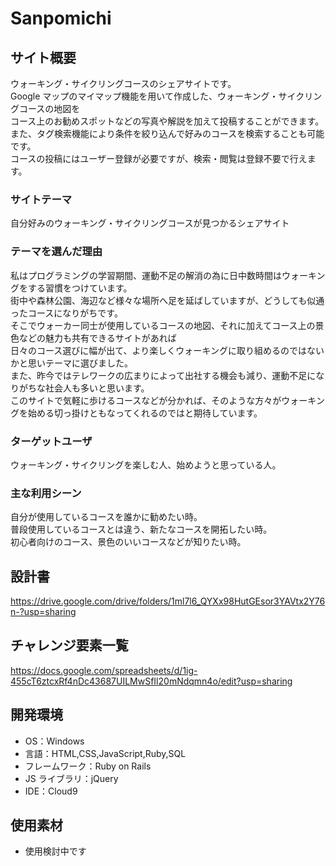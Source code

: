 # Sanpomichi

## サイト概要

ウォーキング・サイクリングコースのシェアサイトです。<br>
Google マップのマイマップ機能を用いて作成した、ウォーキング・サイクリングコースの地図を<br>
コース上のお勧めスポットなどの写真や解説を加えて投稿することができます。<br>
また、タグ検索機能により条件を絞り込んで好みのコースを検索することも可能です。<br>
コースの投稿にはユーザー登録が必要ですが、検索・閲覧は登録不要で行えます。

### サイトテーマ

自分好みのウォーキング・サイクリングコースが見つかるシェアサイト

### テーマを選んだ理由

私はプログラミングの学習期間、運動不足の解消の為に日中数時間はウォーキングをする習慣をつけています。<br>
街中や森林公園、海辺など様々な場所へ足を延ばしていますが、どうしても似通ったコースになりがちです。<br>
そこでウォーカー同士が使用しているコースの地図、それに加えてコース上の景色などの魅力も共有できるサイトがあれば<br>
日々のコース選びに幅が出て、より楽しくウォーキングに取り組めるのではないかと思いテーマに選びました。<br>
また、昨今ではテレワークの広まりによって出社する機会も減り、運動不足になりがちな社会人も多いと思います。<br>
このサイトで気軽に歩けるコースなどが分かれば、そのような方々がウォーキングを始める切っ掛けともなってくれるのではと期待しています。

### ターゲットユーザ

ウォーキング・サイクリングを楽しむ人、始めようと思っている人。

### 主な利用シーン

自分が使用しているコースを誰かに勧めたい時。<br>
普段使用しているコースとは違う、新たなコースを開拓したい時。<br>
初心者向けのコース、景色のいいコースなどが知りたい時。

## 設計書

https://drive.google.com/drive/folders/1ml7l6_QYXx98HutGEsor3YAVtx2Y76n-?usp=sharing

## チャレンジ要素一覧

https://docs.google.com/spreadsheets/d/1ig-455cT6ztcxRf4nDc43687UILMwSfIl20mNdqmn4o/edit?usp=sharing

## 開発環境

- OS：Windows
- 言語：HTML,CSS,JavaScript,Ruby,SQL
- フレームワーク：Ruby on Rails
- JS ライブラリ：jQuery
- IDE：Cloud9

## 使用素材

- 使用検討中です
